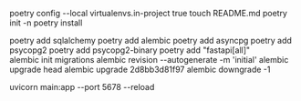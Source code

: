 poetry config --local virtualenvs.in-project true
touch README.md
poetry init -n
poetry install

 poetry add sqlalchemy
 poetry add alembic 
poetry add asyncpg
poetry add psycopg2
poetry add psycopg2-binary
poetry add "fastapi[all]"  
 alembic init migrations
alembic revision --autogenerate -m 'initial'
alembic upgrade head 
alembic upgrade 2d8bb3d81f97 
 alembic downgrade -1



uvicorn main:app  --port 5678 --reload
